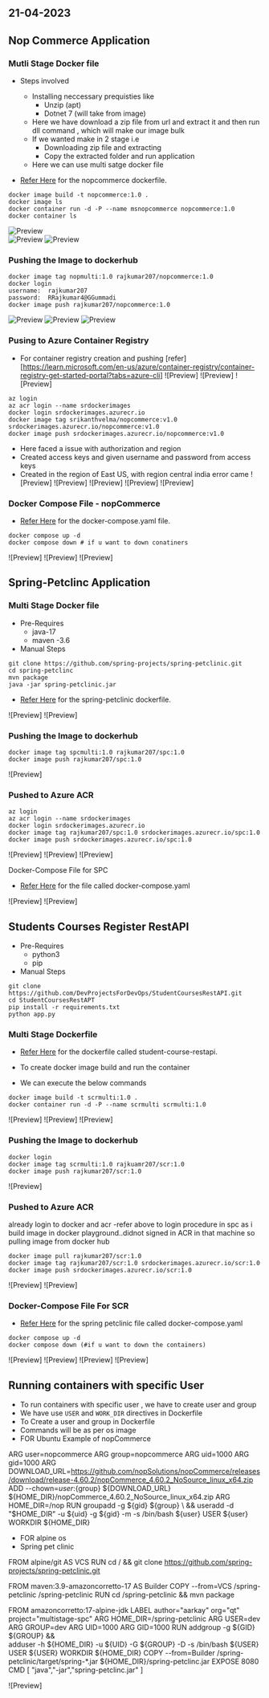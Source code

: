 21-04-2023
----------

Nop Commerce Application
------------------------

### Mutli Stage Docker file

* Steps involved
    * Installing neccessary prequisties like
        * Unzip (apt)
        * Dotnet 7 (will take from image)
    * Here we have download a zip file from url and extract it and then run dll command , which will make our image bulk
    * If we wanted make in 2 stage i.e
        * Downloading zip file and extracting
        * Copy the extracted folder and run application
    * Here we can use multi satge docker file

* [Refer Here](https://github.com/qtaarkayapril23/docker-tasks/blob/main/27april23.md/NopCommerce/Dockerfile) for the nopcommerce dockerfile.

```
docker image build -t nopcommerce:1.0 .
docker image ls
docker container run -d -P --name msnopcommerce nopcommerce:1.0
docker container ls
```
![Preview](Images/docker1.png)  
![Preview](Images/docker2.png)
![Preview](Images/docker3.png)


### Pushing the Image to dockerhub

```
docker image tag nopmulti:1.0 rajkumar207/nopcommerce:1.0
docker login
username:  rajkumar207
password:  RRajkumar4@GGummadi
docker image push rajkumar207/nopcommerce:1.0
```
![Preview](Images/docker4.png) 
![Preview](Images/docker5.png) 
![Preview](Images/docker6.png)


### Pusing to Azure Container Registry

* For container registry creation and pushing [refer][https://learn.microsoft.com/en-us/azure/container-registry/container-registry-get-started-portal?tabs=azure-cli] 
![Preview] 
![Preview] 
![Preview]


```
az login
az acr login --name srdockerimages
docker login srdockerimages.azurecr.io
docker image tag srikanthvelma/nopcommerce:v1.0 srdockerimages.azurecr.io/nopcommerce:v1.0
docker image push srdockerimages.azurecr.io/nopcommerce:v1.0
```

* Here faced a issue with authorization and region
* Created access keys and given username and password from access keys
* Created in the region of East US, with region central india error came 
![Preview] 
![Preview] 
![Preview]
![Preview] 
![Preview]


### Docker Compose File - nopCommerce

* [Refer Here](https://github.com/qtaarkayapril23/docker-tasks/blob/main/27april23.md/NopCommerce/docker-compose.yaml) for the docker-compose.yaml file.

```
docker compose up -d
docker compose down # if u want to down conatiners
```
![Preview] 
![Preview] 
![Preview]


Spring-Petclinc Application
----------------------------

### Multi Stage Docker file

* Pre-Requires
    * java-17
    * maven -3.6
* Manual Steps
```
git clone https://github.com/spring-projects/spring-petclinic.git
cd spring-petclinc
mvn package
java -jar spring-petclinic.jar
```

* [Refer Here](https://github.com/qtaarkayapril23/docker-tasks/blob/main/27april23.md/Spring-Petclinic/Dockerfile) for the spring-petclinic dockerfile.

![Preview] 
![Preview] 


### Pushing the Image to dockerhub

```
docker image tag spcmulti:1.0 rajkumar207/spc:1.0
docker image push rajkumar207/spc:1.0
```
![Preview] 


### Pushed to Azure ACR

```
az login
az acr login --name srdockerimages
docker login srdockerimages.azurecr.io
docker image tag rajkumar207/spc:1.0 srdockerimages.azurecr.io/spc:1.0
docker image push srdockerimages.azurecr.io/spc:1.0
```
![Preview] 
![Preview] 
![Preview]

Docker-Compose File for SPC

* [Refer Here](https://github.com/qtaarkayapril23/docker-tasks/blob/main/27april23.md/Spring-Petclinic/docker-compose.yaml) for the file called docker-compose.yaml

![Preview] 
![Preview]


Students Courses Register RestAPI
----------------------------------

* Pre-Requires
    * python3 
    * pip
* Manual Steps
  
```  
git clone https://github.com/DevProjectsForDevOps/StudentCoursesRestAPI.git
cd StudentCoursesRestAPT
pip install -r requirements.txt
python app.py
```

### Multi Stage Dockerfile

* [Refer Here](https://github.com/qtaarkayapril23/docker-tasks/blob/main/27april23.md/Student-Course_RestAPI/Dockerfile) for the dockerfile called student-course-restapi.

* To create docker image build and run the container
* We can execute the below commands 
```
docker image build -t scrmulti:1.0 .
docker container run -d -P --name scrmulti scrmulti:1.0
```
![Preview] 
![Preview] 
![Preview] 


### Pushing the Image to dockerhub

```
docker login
docker image tag scrmulti:1.0 rajkuamr207/scr:1.0
docker image push rajkumar207/scr:1.0
```
![Preview] 


### Pushed to Azure ACR

already login to docker and acr -refer above to login procedure in spc
as i build image in docker playground..didnot signed in ACR in that machine
so pulling image from docker hub

```
docker image pull rajkumar207/scr:1.0
docker image tag rajkumar207/scr:1.0 srdockerimages.azurecr.io/scr:1.0
docker image push srdockerimages.azurecr.io/scr:1.0 
```
![Preview] 
![Preview]

### Docker-Compose File For SCR

* [Refer Here](https://github.com/qtaarkayapril23/docker-tasks/blob/main/27april23.md/Student-Course_RestAPI/docker-compose.yaml) for the spring petclinic file called docker-compose.yaml

```
docker compose up -d
docker compose down (#if u want to down the containers)
```
![Preview] 
![Preview]
![Preview] 
![Preview]



Running containers with specific User
-------------------------------------

* To run containers with specific user , we have to create user and group
* We have use `USER` and `WORK_DIR` directives in Dockerfile
* To Create a user and group in Dockerfile
* Commands will be as per os image
* FOR Ubuntu Example of nopCommerce


ARG user=nopcommerce
ARG group=nopcommerce
ARG uid=1000
ARG gid=1000
ARG DOWNLOAD_URL=https://github.com/nopSolutions/nopCommerce/releases/download/release-4.60.2/nopCommerce_4.60.2_NoSource_linux_x64.zip
ADD --chown=${user}:${group} ${DOWNLOAD_URL} ${HOME_DIR}/nopCommerce_4.60.2_NoSource_linux_x64.zip
ARG HOME_DIR=/nop
RUN groupadd -g ${gid} ${group} \
    && useradd -d "$HOME_DIR" -u ${uid} -g ${gid} -m -s /bin/bash ${user}
USER ${user}
WORKDIR ${HOME_DIR}


* FOR alpine os
* Spring pet clinic


FROM alpine/git AS VCS
RUN cd / && git clone https://github.com/spring-projects/spring-petclinic.git 

FROM maven:3.9-amazoncorretto-17 AS Builder
COPY --from=VCS /spring-petclinic /spring-petclinic
RUN cd /spring-petclinic && mvn package

FROM amazoncorretto:17-alpine-jdk
LABEL author="aarkay" org="qt" project="multistage-spc"
ARG HOME_DIR=/spring-petclinic
ARG USER=dev
ARG GROUP=dev
ARG UID=1000
ARG GID=1000
RUN addgroup -g ${GID} ${GROUP} && \
adduser -h ${HOME_DIR} -u ${UID} -G ${GROUP} -D -s /bin/bash ${USER}
USER ${USER}
WORKDIR ${HOME_DIR}
COPY --from=Builder /spring-petclinic/target/spring-*.jar ${HOME_DIR}/spring-petclinc.jar
EXPOSE 8080
CMD [ "java","-jar","spring-petclinc.jar" ]

![Preview]